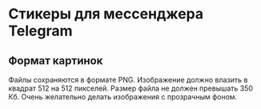 # Стикеры для мессенджера Telegram

## Формат картинок

Файлы сохраняются в формате PNG. Изображение должно влазить в квадрат 512 на 512 пикселей. Размер файла не должен превышать 350 Кб. Очень желательно делать изображения с прозрачным фоном.


